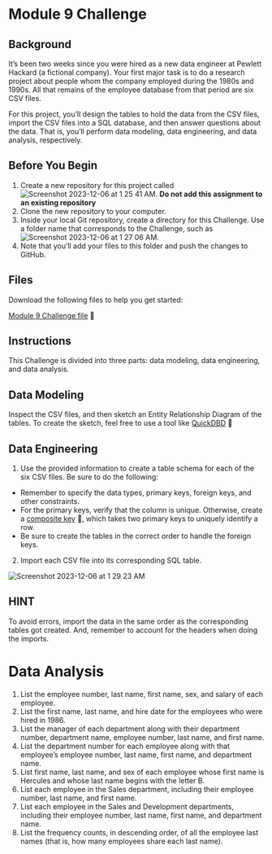 # Module 9 Challenge 

## Background

It’s been two weeks since you were hired as a new data engineer at Pewlett Hackard (a fictional company). Your first major task is to do a research project about people whom the company employed during the 1980s and 1990s. All that remains of the employee database from that period are six CSV files.

For this project, you’ll design the tables to hold the data from the CSV files, import the CSV files into a SQL database, and then answer questions about the data. That is, you’ll perform data modeling, data engineering, and data analysis, respectively.

## Before You Begin

1. Create a new repository for this project called ![Screenshot 2023-12-06 at 1 25 41 AM](https://github.com/wsylliac/sql-challenge/assets/140991773/539edd6d-3f19-4876-9c0d-8df1b00ce575). **Do not add this assignment to an existing repository**
2. Clone the new repository to your computer.
3. Inside your local Git repository, create a directory for this Challenge. Use a folder name that corresponds to the Challenge, such as![Screenshot 2023-12-06 at 1 27 06 AM](https://github.com/wsylliac/sql-challenge/assets/140991773/aaafd63c-18c0-439c-905a-8746cc3ac96f).
4. Note that you’ll add your files to this folder and push the changes to GitHub.


## Files

Download the following files to help you get started:

[Module 9 Challenge file](https://static.bc-edx.com/data/dl-1-2/m9/lms/starter/Starter_Code.zip) 📁


## Instructions

This Challenge is divided into three parts: data modeling, data engineering, and data analysis.


## Data Modeling

Inspect the CSV files, and then sketch an Entity Relationship Diagram of the tables. To create the sketch, feel free to use a tool like [QuickDBD](http://www.quickdatabasediagrams.com/) 🔗


## Data Engineering

1. Use the provided information to create a table schema for each of the six CSV files. Be sure to do the following:

  * Remember to specify the data types, primary keys, foreign keys, and other constraints.
  * For the primary keys, verify that the column is unique. Otherwise, create a [composite key](https://en.wikipedia.org/wiki/Compound_key) 🔗, which takes two primary keys to uniquely identify a row.
  * Be sure to create the tables in the correct order to handle the foreign keys.
2. Import each CSV file into its corresponding SQL table.

![Screenshot 2023-12-06 at 1 29 23 AM](https://github.com/wsylliac/sql-challenge/assets/140991773/a015fe5f-e97a-4f30-95d3-0b151e0deb09) 
## HINT

To avoid errors, import the data in the same order as the corresponding tables got created. And, remember to account for the headers when doing the imports.


# Data Analysis

1. List the employee number, last name, first name, sex, and salary of each employee.
2. List the first name, last name, and hire date for the employees who were hired in 1986.
3. List the manager of each department along with their department number, department name, employee number, last name, and first name.
4. List the department number for each employee along with that employee’s employee number, last name, first name, and department name.
5. List first name, last name, and sex of each employee whose first name is Hercules and whose last name begins with the letter B.
6. List each employee in the Sales department, including their employee number, last name, and first name.
7. List each employee in the Sales and Development departments, including their employee number, last name, first name, and department name.
8. List the frequency counts, in descending order, of all the employee last names (that is, how many employees share each last name).
